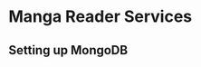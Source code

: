 # Manga Reader Services

## Setting up MongoDB
```sh docker run -p 0.0.0.0:3999:27017 --name manga-reader-mongo -d mongo:4.2.0
```